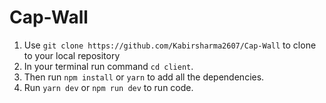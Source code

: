 # Cap-Wall

1. Use `git clone https://github.com/Kabirsharma2607/Cap-Wall` to clone to your local repository
2. In your terminal run command `cd client`.
3. Then run `npm install` or `yarn` to add all the dependencies.
4. Run `yarn dev` or `npm run dev` to run code.
